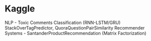 # Kaggle
NLP - Toxic Comments Classification (RNN-LSTM/GRU)
      StackOverTagPredictor, QuoraQuestionPairSimilarity
Recommender Systems - SantanderProductRecommendation (Matrix Factorization)
